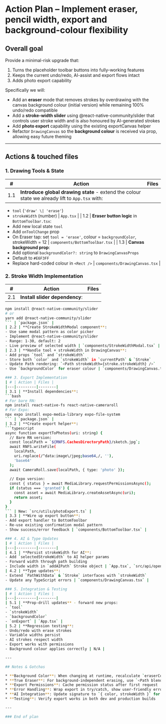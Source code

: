 # Action Plan – Implement eraser, pencil width, export and background-colour flexibility

## Overall goal
Provide a minimal-risk upgrade that:
1. Turns the placeholder toolbar buttons into fully-working features
2. Keeps the current undo/redo, AI-assist and export flows intact
3. Adds photo export capability

Specifically we will:
* Add an **eraser** mode that removes strokes by overdrawing with the canvas background colour (initial version) while remaining 100% undo/redo compatible
* Add a **stroke-width slider** using @react-native-community/slider that controls user stroke width and is also honoured by AI-generated strokes
* Add **photo export** capability using the existing exportCanvas helper
* Refactor `DrawingCanvas` so the **background colour** is received via prop, allowing easy future theming

---

## Actions & touched files

### 1. Drawing Tools & State
| # | Action | Files |
|---|---------|--------|
| 1.1 | **Introduce global drawing state** - extend the colour state we already lift to `App.tsx` with:  
- `tool` (`'draw' \| 'erase'`)
- `strokeWidth` (number) | `App.tsx` |
| 1.2 | **Eraser button logic** in `BottomToolbar.tsx`:
- Add new local state `tool`
- Add `onToolChange` prop
- On Eraser tap: set `tool = 'erase'`, colour = `backgroundColor`, strokeWidth = 12 | `components/BottomToolbar.tsx` |
| 1.3 | **Canvas background prop**:
- Add optional `backgroundColor?: string` to `DrawingCanvasProps`
- Default to `#E6F3FF`
- Replace hard-coded colour in `<Rect />` | `components/DrawingCanvas.tsx` |

### 2. Stroke Width Implementation
| # | Action | Files |
|---|---------|--------|
| 2.1 | **Install slider dependency**:
```bash
npm install @react-native-community/slider
# or
yarn add @react-native-community/slider
``` | `package.json` |
| 2.2 | **Create StrokeWidthModal component**:
- Use same modal pattern as color picker
- Implement @react-native-community/slider
- Range: 1-30, default: 2
- Live preview of selected width | `components/StrokeWidthModal.tsx` |
| 2.3 | **Handle tool + strokeWidth in DrawingCanvas**:
- Add props `tool` and `strokeWidth`
- Store both `color` and `strokeWidth` in `currentPath` & `Stroke`
- Update Path rendering: `<Path strokeWidth={stroke.strokeWidth} />`
- Use `backgroundColor` for eraser colour | `components/DrawingCanvas.tsx` |

### 3. Export Implementation
| # | Action | Files |
|---|---------|--------|
| 3.1 | **Install dependencies**:
```bash
# For bare RN:
npm install react-native-fs react-native-cameraroll
# For Expo:
npx expo install expo-media-library expo-file-system
``` | `package.json` |
| 3.2 | **Create export helper**:
```typescript
async function exportToPhotos(uri: string) {
  // Bare RN version:
  const localPath = `${RNFS.CachesDirectoryPath}/sketch.jpg`;
  await RNFS.writeFile(
    localPath, 
    uri.replace(/^data:image\/jpeg;base64,/, ''),
    'base64'
  );
  await CameraRoll.save(localPath, { type: 'photo' });
  
  // Expo version:
  const { status } = await MediaLibrary.requestPermissionsAsync();
  if (status === 'granted') {
    const asset = await MediaLibrary.createAssetAsync(uri);
    return asset;
  }
}
``` | New: `src/utils/photoExport.ts` |
| 3.3 | **Wire up export button**:
- Add export handler to BottomToolbar
- Re-use existing confirmation modal pattern
- Show success/error feedback | `components/BottomToolbar.tsx` |

### 4. AI & Type Updates
| # | Action | Files |
|---|---------|--------|
| 4.1 | **Persist strokeWidth for AI**:
- Add `selectedStrokeWidth` to AI helper params
- Forward width through path building
- Include width in `addAIPath` Stroke object | `App.tsx`, `src/api/openai/*`, `components/DrawingCanvas.tsx` |
| 4.2 | **Type updates**:
- Extend `PathWithData` & `Stroke` interfaces with `strokeWidth`
- Update any TypeScript errors | `components/DrawingCanvas.tsx` |

### 5. Integration & Testing
| # | Action | Files |
|---|---------|--------|
| 5.1 | **Prop-drill updates** - forward new props:
- `tool`
- `strokeWidth`
- `backgroundColor`
- `onExport` | `App.tsx` |
| 5.2 | **Regression testing**:
- Undo/redo with erase strokes
- Variable widths persist
- AI strokes respect width
- Export works with permissions
- Background colour applies correctly | N/A |

---

## Notes & Gotchas

* **Background Color**: When changing at runtime, recalculate `eraserColour = currentBackgroundColor`
* **True Eraser**: For background-independent erasing, use `<Path blendMode="clear" />`
* **Export Permissions**: Cache permission status after first request
* **Error Handling**: Wrap export in try/catch, show user-friendly errors
* **AI Integration**: Update signature to `{ color, strokeWidth }` for future-proofing
* **Testing**: Verify export works in both dev and production builds

---

### End of plan 